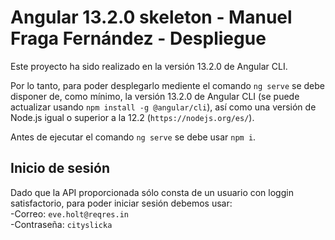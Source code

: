 # Angular 13.2.0 skeleton - Manuel Fraga Fernández - Despliegue

Este proyecto ha sido realizado en la versión 13.2.0 de Angular CLI.

Por lo tanto, para poder desplegarlo mediente el comando `ng serve` se debe disponer de, como mínimo, la versión
13.2.0 de Angular CLI (se puede actualizar usando `npm install -g @angular/cli`), así como una versión de Node.js
igual o superior a la 12.2 (`https://nodejs.org/es/`).

Antes de ejecutar el comando `ng serve` se debe usar `npm i`.

## Inicio de sesión

Dado que la API proporcionada sólo consta de un usuario con loggin satisfactorio, para poder iniciar sesión debemos usar:  
-Correo: `eve.holt@reqres.in`  
-Contraseña: `cityslicka`
